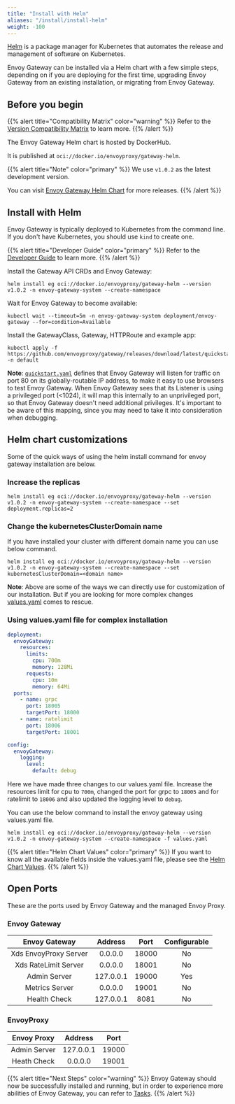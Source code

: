 ```yaml
---
title: "Install with Helm"
aliases: "/install/install-helm"
weight: -100
---
```


[Helm](https://helm.sh) is a package manager for Kubernetes that automates the release and management of software on Kubernetes. 

Envoy Gateway can be installed via a Helm chart with a few simple steps, depending on if you are deploying for the first time, upgrading Envoy Gateway from an existing installation, or migrating from Envoy Gateway.

## Before you begin

{{% alert title="Compatibility Matrix" color="warning" %}}
Refer to the [Version Compatibility Matrix](./matrix) to learn more.
{{% /alert %}}

The Envoy Gateway Helm chart is hosted by DockerHub.

It is published at `oci://docker.io/envoyproxy/gateway-helm`.

{{% alert title="Note" color="primary" %}}
We use `v1.0.2` as the latest development version.

You can visit [Envoy Gateway Helm Chart](https://hub.docker.com/r/envoyproxy/gateway-helm/tags) for more releases.
{{% /alert %}}

## Install with Helm

Envoy Gateway is typically deployed to Kubernetes from the command line. If you don't have Kubernetes, you should use `kind` to create one.

{{% alert title="Developer Guide" color="primary" %}}
Refer to the [Developer Guide](../../contributions/develop) to learn more.
{{% /alert %}}

Install the Gateway API CRDs and Envoy Gateway:

```shell
helm install eg oci://docker.io/envoyproxy/gateway-helm --version v1.0.2 -n envoy-gateway-system --create-namespace
```

Wait for Envoy Gateway to become available:

```shell
kubectl wait --timeout=5m -n envoy-gateway-system deployment/envoy-gateway --for=condition=Available
```

Install the GatewayClass, Gateway, HTTPRoute and example app:

```shell
kubectl apply -f https://github.com/envoyproxy/gateway/releases/download/latest/quickstart.yaml -n default
```

**Note**: [`quickstart.yaml`] defines that Envoy Gateway will listen for
traffic on port 80 on its globally-routable IP address, to make it easy to use
browsers to test Envoy Gateway. When Envoy Gateway sees that its Listener is
using a privileged port (<1024), it will map this internally to an
unprivileged port, so that Envoy Gateway doesn't need additional privileges.
It's important to be aware of this mapping, since you may need to take it into
consideration when debugging.

[`quickstart.yaml`]: https://github.com/envoyproxy/gateway/releases/download/latest/quickstart.yaml

## Helm chart customizations

Some of the quick ways of using the helm install command for envoy gateway installation are below. 

### Increase the replicas

```shell
helm install eg oci://docker.io/envoyproxy/gateway-helm --version v1.0.2 -n envoy-gateway-system --create-namespace --set deployment.replicas=2
```

### Change the kubernetesClusterDomain name

If you have installed your cluster with different domain name you can use below command.

```shell
helm install eg oci://docker.io/envoyproxy/gateway-helm --version v1.0.2 -n envoy-gateway-system --create-namespace --set kubernetesClusterDomain=<domain name>
```

**Note**: Above are some of the ways we can directly use for customization of our installation. But if you are looking for more complex changes [values.yaml](https://helm.sh/docs/chart_template_guide/values_files/) comes to rescue.

### Using values.yaml file for complex installation

```yaml
deployment:
  envoyGateway:
    resources:
      limits:
        cpu: 700m
        memory: 128Mi
      requests:
        cpu: 10m
        memory: 64Mi
  ports:
    - name: grpc
      port: 18005
      targetPort: 18000
    - name: ratelimit
      port: 18006
      targetPort: 18001

config:
  envoyGateway:
    logging:
      level:
        default: debug
```

Here we have made three changes to our values.yaml file. Increase the resources limit for cpu to `700m`, changed the port for grpc to `18005` and for ratelimit to `18006` and also updated the logging level to `debug`.

You can use the below command to install the envoy gateway using values.yaml file.

```shell
helm install eg oci://docker.io/envoyproxy/gateway-helm --version v1.0.2 -n envoy-gateway-system --create-namespace -f values.yaml
```

{{% alert title="Helm Chart Values" color="primary" %}}
If you want to know all the available fields inside the values.yaml file, please see the [Helm Chart Values](./api).
{{% /alert %}}

## Open Ports

These are the ports used by Envoy Gateway and the managed Envoy Proxy.

### Envoy Gateway

| Envoy Gateway          | Address   |  Port  |  Configurable  |
|:----------------------:|:---------:|:------:|    :------:    |
| Xds EnvoyProxy Server  | 0.0.0.0   | 18000  |       No       |
| Xds RateLimit Server   | 0.0.0.0   | 18001  |       No       |
| Admin Server           | 127.0.0.1 | 19000  |       Yes      |
| Metrics Server         |  0.0.0.0  | 19001  |       No       |
| Health Check           | 127.0.0.1 |  8081  |       No       |

### EnvoyProxy

| Envoy Proxy                       | Address     | Port    |
|:---------------------------------:|:-----------:| :-----: |
| Admin Server                      | 127.0.0.1   | 19000   |
| Heath Check  | 0.0.0.0     | 19001   |

{{% alert title="Next Steps" color="warning" %}}
Envoy Gateway should now be successfully installed and running, but in order to experience more abilities of Envoy Gateway, you can refer to [Tasks](../tasks).
{{% /alert %}}
